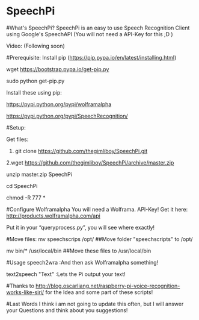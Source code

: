 

SpeechPi
========
#What's SpeechPi?
SpeechPi is an easy to use Speech Recognition Client using Google's SpeechAPI (You will not need a API-Key for this ;D )

Video: (Following soon)

#Prerequisite:
Install pip (https://pip.pypa.io/en/latest/installing.html)

wget https://bootstrap.pypa.io/get-pip.py

sudo python get-pip.py

Install these using pip:

https://pypi.python.org/pypi/wolframalpha

https://pypi.python.org/pypi/SpeechRecognition/

#Setup:

Get files:
1. git clone https://github.com/thegimliboy/SpeechPi.git

2.wget https://github.com/thegimliboy/SpeechPi/archive/master.zip

  unzip master.zip SpeechPi

  cd SpeechPi

  chmod -R 777 *

#Configure Wolframalpha
You will need a Wolframa. API-Key!
Get it here: http://products.wolframalpha.com/api

Put it in your “queryprocess.py”, you will see where exactly!

#Move files:
mv speechscrips /opt/ ##Move folder "speechscripts" to /opt/ 

mv bin/* /usr/local/bin ##Move these files to /usr/local/bin

#Usage
speech2wra	:And then ask Wolframalpha something!

text2speech "Text"	:Lets the Pi output your text!



#Thanks to
http://blog.oscarliang.net/raspberry-pi-voice-recognition-works-like-siri/ for the Idea and some part of these scripts!

#Last Words
I think i am not going to update this often, but I will answer your Questions and think about you suggestions! 
